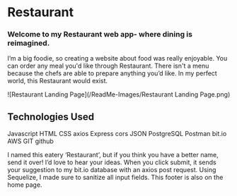 # Restaurant

### Welcome to my Restaurant web app- where dining is reimagined.
I’m a big foodie, so creating a website about food was really enjoyable. You can order any meal you'd like through Restaurant. There isn't a menu because the chefs are able to prepare anything you’d like. In my perfect world, this Restaurant would exist. 

![Restaurant Landing Page](/ReadMe-Images/Restaurant Landing Page.png)

## Technologies Used
Javascript
HTML
CSS
axios
Express
cors
JSON
PostgreSQL
Postman
bit.io
AWS
GIT
github

I named this eatery ‘Restaurant’, but if you think you have a better name, send it over! I’d love to hear your ideas. When you click submit, it sends your suggestion to my bit.io database with an axios post request. Using Sequelize, I made sure to sanitize all input fields. This footer is also on the home page.